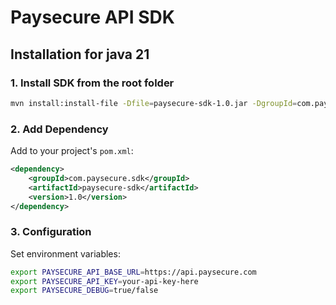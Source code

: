 # Paysecure API SDK

## Installation for java 21

### 1. Install SDK from the root folder
```bash
mvn install:install-file -Dfile=paysecure-sdk-1.0.jar -DgroupId=com.paysecure.sdk -DartifactId=paysecure-sdk -Dversion=1.0 -Dpackaging=jar
```

### 2. Add Dependency
Add to your project's `pom.xml`:
```xml
<dependency>
    <groupId>com.paysecure.sdk</groupId>
    <artifactId>paysecure-sdk</artifactId>
    <version>1.0</version>
</dependency>
```

### 3. Configuration
Set environment variables:
```bash
export PAYSECURE_API_BASE_URL=https://api.paysecure.com
export PAYSECURE_API_KEY=your-api-key-here
export PAYSECURE_DEBUG=true/false
